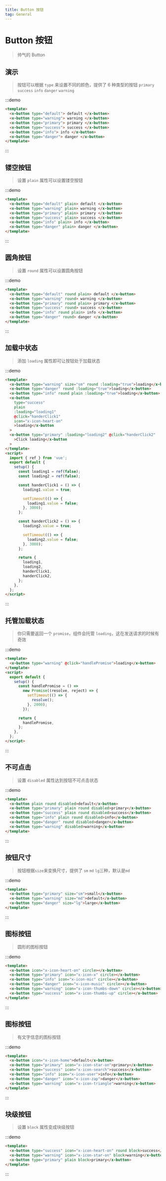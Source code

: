 ```yaml
---
title: Button 按钮
tag: General
---
```


# Button 按钮

> 帅气的 Button

## 演示

> 按钮可以根据 `type` 来设置不同的颜色，提供了 6 种类型的按钮 `primary` `success` `info` `danger` `warning`

:::demo

```html
<template>
  <x-button type="default"> default </x-button>
  <x-button type="warning"> warning </x-button>
  <x-button type="primary"> primary </x-button>
  <x-button type="success"> success </x-button>
  <x-button type="info"> info </x-button>
  <x-button type="danger"> danger </x-button>
</template>
```

:::

## 镂空按钮

> 设置 `plain` 属性可以设置镂空按钮

:::demo

```html
<template>
  <x-button type="default" plain> default </x-button>
  <x-button type="warning" plain> warning </x-button>
  <x-button type="primary" plain> primary </x-button>
  <x-button type="success" plain> success </x-button>
  <x-button type="info" plain> info </x-button>
  <x-button type="danger" plain> danger </x-button>
</template>
```

:::

## 圆角按钮

> 设置 `round` 属性可以设置圆角按钮

:::demo

```html
<template>
  <x-button type="default" round plain> default </x-button>
  <x-button type="warning" round> warning </x-button>
  <x-button type="primary" round plain> primary </x-button>
  <x-button type="success" round> success </x-button>
  <x-button type="info" round plain> info </x-button>
  <x-button type="danger" round> danger </x-button>
</template>
```

:::

## 加载中状态

> 添加 `loading` 属性即可让按钮处于加载状态

:::demo

```html
<template>
  <x-button type="warning" size="sm" round :loading="true">loading</x-button>
  <x-button type="danger" round :loading="true">loading</x-button>
  <x-button type="info" round plain :loading="true">loading</x-button>
  <x-button
    type="success"
    plain
    :loading="loading1"
    @click="handerClick1"
    icon="x-icon-heart-on"
    >loading</x-button
  >
  <x-button type="primary" :loading="loading2" @click="handerClick2"
    >Click loading</x-button
  >
</template>
<script>
  import { ref } from 'vue';
  export default {
    setup() {
      const loading1 = ref(false);
      const loading2 = ref(false);

      const handerClick1 = () => {
        loading1.value = true;

        setTimeout(() => {
          loading1.value = false;
        }, 3000);
      };

      const handerClick2 = () => {
        loading2.value = true;

        setTimeout(() => {
          loading2.value = false;
        }, 3000);
      };

      return {
        loading1,
        loading2,
        handerClick1,
        handerClick2,
      };
    },
  };
</script>
```

:::

## 托管加载状态

> 你只需要返回一个 `promise`，组件会托管 `loading`，这在发送请求的时候有奇效

:::demo

```html
<template>
  <x-button type="warning" @click="handlePromise">loading</x-button>
</template>
<script>
  export default {
    setup() {
      const handlePromise = () =>
        new Promise((resolve, reject) => {
          setTimeout(() => {
            resolve();
          }, 2000);
        });

      return {
        handlePromise,
      };
    },
  };
</script>
```

:::

## 不可点击

> 设置 `disabled` 属性达到按钮不可点击状态

:::demo

```html
<template>
  <x-button plain round disabled>default</x-button>
  <x-button type="primary" plain round disabled>primary</x-button>
  <x-button type="success" plain round disabled>success</x-button>
  <x-button type="info" plain round disabled>info</x-button>
  <x-button type="danger" round disabled>danger</x-button>
  <x-button type="warning" disabled>warning</x-button>
</template>
```

:::

## 按钮尺寸

> 按钮根据`size`来变换尺寸，提供了 `sm` `md` `lg`三种，默认是`md`

:::demo

```html
<template>
  <x-button type="primary" size="sm">small</x-button>
  <x-button type="warning" size="md">default</x-button>
  <x-button type="danger" size="lg">large</x-button>
</template>
```

:::

## 图标按钮

> 圆形的图标按钮

:::demo

```html
<template>
  <x-button icon="x-icon-heart-on" circle></x-button>
  <x-button type="primary" icon="x-icon-x" circle></x-button>
  <x-button type="info" icon="x-icon-mic" circle></x-button>
  <x-button type="danger" icon="x-icon-music" circle></x-button>
  <x-button type="warning" icon="x-icon-thumbs-down" circle></x-button>
  <x-button type="success" icon="x-icon-thumbs-up" circle></x-button>
</template>
```

:::

## 图标按钮

> 有文字信息的图标按钮

:::demo

```html
<template>
  <x-button icon="x-icon-home">default</x-button>
  <x-button type="primary" icon="x-icon-star-on">primary</x-button>
  <x-button type="success" icon="x-icon-search">success</x-button>
  <x-button type="info" icon="x-icon-user">info</x-button>
  <x-button type="danger" icon="x-icon-zap">danger</x-button>
  <x-button type="warning" icon="x-icon-triangle">warning</x-button>
</template>
```

:::

## 块级按钮

> 设置 `block` 属性变成块级按钮

:::demo

```html
<template>
  <x-button type="success" icon="x-icon-heart-on" round block>success</x-button>
  <x-button type="warning" icon="x-icon-star-on" block>warning</x-button>
  <x-button type="primary" plain block>primary</x-button>
</template>
```

:::
